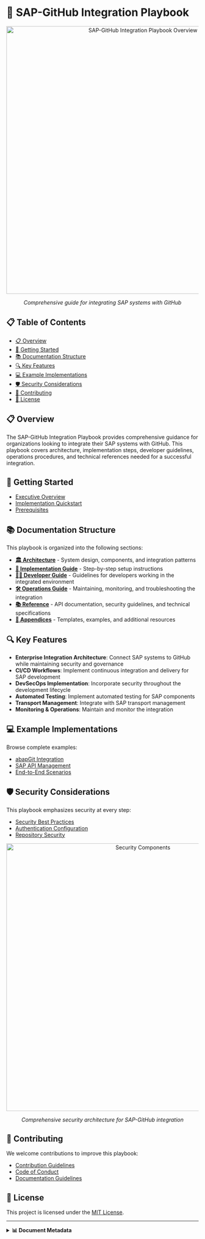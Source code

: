 # 🔄 SAP-GitHub Integration Playbook

<div align="center">
  <img src="https://github.com/three-horizon/SAP-GitHub-Integration-Playbook/raw/main/assets/images/architecture/playbook-overview.svg?sanitize=true" width="700" alt="SAP-GitHub Integration Playbook Overview">
  
  *Comprehensive guide for integrating SAP systems with GitHub*
</div>

## 📋 Table of Contents

- [📋 Overview](#-overview)
- [🚀 Getting Started](#-getting-started)
- [📚 Documentation Structure](#-documentation-structure)
- [🔍 Key Features](#-key-features)
- [💻 Example Implementations](#-example-implementations)
- [🛡️ Security Considerations](#️-security-considerations)
- [🤝 Contributing](#-contributing)
- [📄 License](#-license)

## 📋 Overview

The SAP-GitHub Integration Playbook provides comprehensive guidance for organizations looking to integrate their SAP systems with GitHub. This playbook covers architecture, implementation steps, developer guidelines, operations procedures, and technical references needed for a successful integration.

## 🚀 Getting Started

- [Executive Overview](./EXECUTIVE-OVERVIEW.md)
- [Implementation Quickstart](./docs/2-implementation-guide/getting-started/quick-start.md)
- [Prerequisites](./docs/2-implementation-guide/getting-started/prerequisites.md)

## 📚 Documentation Structure

This playbook is organized into the following sections:

- **[🏛️ Architecture](./docs/1-architecture/README.md)** - System design, components, and integration patterns
- **[🔧 Implementation Guide](./docs/2-implementation-guide/README.md)** - Step-by-step setup instructions
- **[👨‍💻 Developer Guide](./docs/3-developer-guide/README.md)** - Guidelines for developers working in the integrated environment
- **[🛠️ Operations Guide](./docs/4-operations-guide/README.md)** - Maintaining, monitoring, and troubleshooting the integration
- **[📚 Reference](./docs/5-reference/README.md)** - API documentation, security guidelines, and technical specifications
- **[📑 Appendices](./docs/6-appendices/README.md)** - Templates, examples, and additional resources

## 🔍 Key Features

- **Enterprise Integration Architecture**: Connect SAP systems to GitHub while maintaining security and governance
- **CI/CD Workflows**: Implement continuous integration and delivery for SAP development
- **DevSecOps Implementation**: Incorporate security throughout the development lifecycle
- **Automated Testing**: Implement automated testing for SAP components
- **Transport Management**: Integrate with SAP transport management
- **Monitoring & Operations**: Maintain and monitor the integration

## 💻 Example Implementations

Browse complete examples:

- [abapGit Integration](./examples/abap-integration/abapgit-integration.md)
- [SAP API Management](./examples/api-management/sap-to-github.md)
- [End-to-End Scenarios](./examples/end-to-end/scenario-1.md)

## 🛡️ Security Considerations

This playbook emphasizes security at every step:

- [Security Best Practices](./docs/5-reference/security-best-practices.md)
- [Authentication Configuration](./docs/2-implementation-guide/github-setup/authentication.md)
- [Repository Security](./docs/2-implementation-guide/github-setup/repository-security.md)

<div align="center">
  
  <img src="https://github.com/three-horizon/SAP-GitHub-Integration-Playbook/raw/main/assets/images/devsecops/security-components.svg?sanitize=true" width="700" alt="Security Components">
  
  *Comprehensive security architecture for SAP-GitHub integration*
</div>

## 🤝 Contributing

We welcome contributions to improve this playbook:

- [Contribution Guidelines](./CONTRIBUTING.md)
- [Code of Conduct](./CODE_OF_CONDUCT.md)
- [Documentation Guidelines](./DOCUMENTATION_GUIDELINES.md)

## 📄 License

This project is licensed under the [MIT License](./LICENSE).

---

<details>
<summary><strong>📊 Document Metadata</strong></summary>

- **Last Updated:** 2025-04-07
- **Project Status:** [Current Status](./PROJECT_STATUS.md)
- **Version:** 1.0.0
- **Maintained by:** SAP-GitHub Integration Team
</details>
